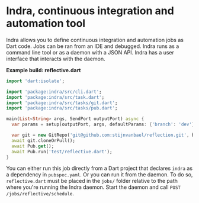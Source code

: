 Indra, continuous integration and automation tool
=================================================

Indra allows you to define continuous integration and automation jobs as Dart code.
Jobs can be ran from an IDE and debugged.
Indra runs as a command line tool or as a daemon with a JSON API.
Indra has a user interface that interacts with the daemon.

**Example build: reflective.dart**

```dart
import 'dart:isolate';

import 'package:indra/src/cli.dart';
import 'package:indra/src/task.dart';
import 'package:indra/src/tasks/git.dart';
import 'package:indra/src/tasks/pub.dart';

main(List<String> args, SendPort outputPort) async {
  var params = setup(outputPort, args, defaultParams: {'branch': 'dev'});

  var git = new GitRepo('git@github.com:stijnvanbael/reflection.git', branch: params['branch']);
  await git.cloneOrPull();
  await Pub.get();
  await Pub.run('test/reflective.dart');
}
```

You can either run this job directly from a Dart project that declares `indra` as a dependency in `pubspec.yaml`.
Or you can run it from the daemon.
To do so, `reflective.dart` must be placed in the `jobs/` folder relative to the path where you're running the Indra daemon.
Start the daemon and call `POST /jobs/reflective/schedule`.